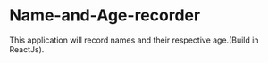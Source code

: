 # Name-and-Age-recorder
This application will record names and their respective age.(Build in ReactJs).
